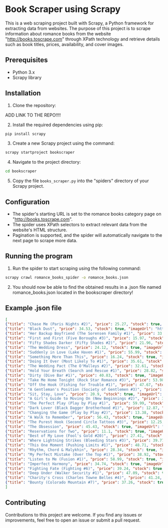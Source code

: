 
# Book Scraper using Scrapy

This is a web scraping project built with Scrapy, a Python framework for extracting data from websites. The purpose of this project is to scrape information about romance books from the website "http://books.toscrape.com" through XPath technology and retrieve details such as book titles, prices, availability, and cover images.


## Prerequisites

- Python 3.x
- Scrapy library
## Installation

1. Clone the repository:

ADD LINK TO THE REPO!!!!

2. Install the required dependencies using pip:

```bash
pip install scrapy
```
3. Create a new Scrapy project using the command: 

```bash
scrapy startproject bookscraper
```
4. Navigate to the project directory:

```bash
cd bookscraper
```
5. Copy the file `books_scraper.py` into the "spiders" directory of your Scrapy project.



    
## Configuration

- The spider's starting URL is set to the romance books category page on "http://books.toscrape.com".
- The spider uses XPath selectors to extract relevant data from the website's HTML structure.
- Pagination is supported, and the spider will automatically navigate to the next page to scrape more data.
## Running the program
1. Run the spider to start scraping using the following command:

```bash
scrapy crawl romance_books_spider -o romance_books.json
```
2. You should now be able to find the obtained results in a .json file named romance_books.json located in the bookscraper directory!


## Example .json file
```json
[
{"title": "Chase Me (Paris Nights #2)", "price": 25.27, "stock": true, "imageUrl": "http://books.toscrape.com/media/cache/9c/2e/9c2e0eb8866b8e3f3b768994fd3d1c1a.jpg"},
{"title": "Black Dust", "price": 34.53, "stock": true, "imageUrl": "http://books.toscrape.com/media/cache/44/cc/44ccc99c8f82c33d4f9d2afa4ef25787.jpg"},
{"title": "Her Backup Boyfriend (The Sorensen Family #1)", "price": 33.97, "stock": true, "imageUrl": "http://books.toscrape.com/media/cache/1e/bb/1ebbbc3e2d3249b111033cfc40763b0b.jpg"},
{"title": "First and First (Five Boroughs #3)", "price": 15.97, "stock": true, "imageUrl": "http://books.toscrape.com/media/cache/c4/d1/c4d1517cc9370e292366b6132ca9ca36.jpg"},
{"title": "Fifty Shades Darker (Fifty Shades #2)", "price": 21.96, "stock": true, "imageUrl": "http://books.toscrape.com/media/cache/cc/bd/ccbdae9e29b3594301528fa2c876ec29.jpg"},
{"title": "The Wedding Dress", "price": 24.12, "stock": true, "imageUrl": "http://books.toscrape.com/media/cache/28/99/28992d89f4abf54fba183fc8d074adf3.jpg"},
{"title": "Suddenly in Love (Lake Haven #1)", "price": 55.99, "stock": true, "imageUrl": "http://books.toscrape.com/media/cache/e9/f4/e9f4bc8cf5ffaea1504623c936e90a48.jpg"},
{"title": "Something More Than This", "price": 16.24, "stock": true, "imageUrl": "http://books.toscrape.com/media/cache/59/10/5910fbd8a95e8e9de9c660b71e0694e2.jpg"},
{"title": "Doing It Over (Most Likely To #1)", "price": 35.61, "stock": true, "imageUrl": "http://books.toscrape.com/media/cache/e9/25/e9250495a525eb203652ad9da85ccb8e.jpg"},
{"title": "The Wedding Pact (The O'Malleys #2)", "price": 32.61, "stock": true, "imageUrl": "http://books.toscrape.com/media/cache/7e/67/7e67addd80caaf8a9f9e9daa9cf66bb2.jpg"},
{"title": "Hold Your Breath (Search and Rescue #1)", "price": 28.82, "stock": true, "imageUrl": "http://books.toscrape.com/media/cache/0b/89/0b89c3b317d0f89da48356a0b5959c1e.jpg"},
{"title": "Dirty (Dive Bar #1)", "price": 40.83, "stock": true, "imageUrl": "http://books.toscrape.com/media/cache/ae/90/ae903f6f6d059954be4e85497dd76bf5.jpg"},
{"title": "Take Me Home Tonight (Rock Star Romance #3)", "price": 53.98, "stock": true, "imageUrl": "http://books.toscrape.com/media/cache/a6/4b/a64b3c559f59748bfdbbe75be3e16075.jpg"},
{"title": "Off the Hook (Fishing for Trouble #1)", "price": 47.67, "stock": true, "imageUrl": "http://books.toscrape.com/media/cache/1d/78/1d78fe226e1adb9cb591fa21f8a9bf68.jpg"},
{"title": "A Gentleman's Position (Society of Gentlemen #3)", "price": 14.75, "stock": true, "imageUrl": "http://books.toscrape.com/media/cache/f0/e0/f0e0db3edcb14293a52b51929cc72979.jpg"},
{"title": "Sit, Stay, Love", "price": 20.9, "stock": true, "imageUrl": "http://books.toscrape.com/media/cache/8e/40/8e408552c2e7ee81cd60c03c79f604af.jpg"},
{"title": "A Girl's Guide to Moving On (New Beginnings #2)", "price": 31.3, "stock": true, "imageUrl": "http://books.toscrape.com/media/cache/f7/a9/f7a90a63f66ac92cc280def001970ed2.jpg"},
{"title": "The Perfect Play (Play by Play #1)", "price": 59.99, "stock": true, "imageUrl": "http://books.toscrape.com/media/cache/40/16/4016ffba678f309171d8130135f6eb8e.jpg"},
{"title": "Dark Lover (Black Dagger Brotherhood #1)", "price": 12.87, "stock": true, "imageUrl": "http://books.toscrape.com/media/cache/3c/a2/3ca2e61181fc1122658af8f85354bae8.jpg"},
{"title": "Changing the Game (Play by Play #2)", "price": 13.38, "stock": true, "imageUrl": "http://books.toscrape.com/media/cache/57/47/57472d9c6d483bee9c38c90bfa10b3ee.jpg"},
{"title": "A Walk to Remember", "price": 56.43, "stock": true, "imageUrl": "http://books.toscrape.com/media/cache/fa/1b/fa1b0fac146201645c740b02802e2211.jpg"},
{"title": "The Purest Hook (Second Circle Tattoos #3)", "price": 12.25, "stock": true, "imageUrl": "http://books.toscrape.com/media/cache/15/68/1568ef85fdb4e405b9f8bc62ef855c10.jpg"},
{"title": "The Obsession", "price": 45.43, "stock": true, "imageUrl": "http://books.toscrape.com/media/cache/24/93/2493c74c614afcc435cc00e33bd55f64.jpg"},
{"title": "Reservations for Two", "price": 11.1, "stock": true, "imageUrl": "http://books.toscrape.com/media/cache/39/a4/39a4d96a5bc75a34aae97676a4b854fa.jpg"},
{"title": "Best of My Love (Fool's Gold #20)", "price": 27.41, "stock": true, "imageUrl": "http://books.toscrape.com/media/cache/06/8c/068ccab8875670fccb8b72234370d16f.jpg"},
{"title": "Where Lightning Strikes (Bleeding Stars #3)", "price": 39.77, "stock": true, "imageUrl": "http://books.toscrape.com/media/cache/73/d9/73d948af3f2adb6dd693ff4bd43e7760.jpg"},
{"title": "This One Moment (Pushing Limits #1)", "price": 48.71, "stock": true, "imageUrl": "http://books.toscrape.com/media/cache/9b/06/9b061431c4fbb98cc18068a523a49988.jpg"},
{"title": "Rhythm, Chord & Malykhin", "price": 28.34, "stock": true, "imageUrl": "http://books.toscrape.com/media/cache/43/85/4385ee0304bc3546f2b6eaa75c46d4f8.jpg"},
{"title": "My Perfect Mistake (Over the Top #1)", "price": 38.92, "stock": true, "imageUrl": "http://books.toscrape.com/media/cache/0d/03/0d03eb55ed070a53b6c4b6eedd48b458.jpg"},
{"title": "Listen to Me (Fusion #1)", "price": 58.99, "stock": true, "imageUrl": "http://books.toscrape.com/media/cache/00/dd/00dd43f59d255cbc16e9d9c9ed20a997.jpg"},
{"title": "Imperfect Harmony", "price": 34.74, "stock": true, "imageUrl": "http://books.toscrape.com/media/cache/fb/29/fb299a516730a2f2602b10f945f7a8e5.jpg"},
{"title": "Fighting Fate (Fighting #6)", "price": 39.24, "stock": true, "imageUrl": "http://books.toscrape.com/media/cache/57/e2/57e255929f6e597c18cb3843904cd92b.jpg"},
{"title": "Deep Under (Walker Security #1)", "price": 47.09, "stock": true, "imageUrl": "http://books.toscrape.com/media/cache/74/e4/74e4ec43c40926c7b57fc0fe0f397183.jpg"},
{"title": "Charity's Cross (Charles Towne Belles #4)", "price": 41.24, "stock": true, "imageUrl": "http://books.toscrape.com/media/cache/39/e0/39e008f84bbd24b49a7532c2024b855e.jpg"},
{"title": "Bounty (Colorado Mountain #7)", "price": 37.26, "stock": true, "imageUrl": "http://books.toscrape.com/media/cache/80/ff/80ff924ed78cd7c5172410d0d92f8dfe.jpg"}
]
```
## Contributing

Contributions to this project are welcome. If you find any issues or improvements, feel free to open an issue or submit a pull request.